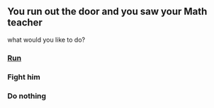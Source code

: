 ## You run out the door and you saw your Math teacher

what would you like to do?
### [Run](../run/run.md)
### Fight him
### Do nothing

